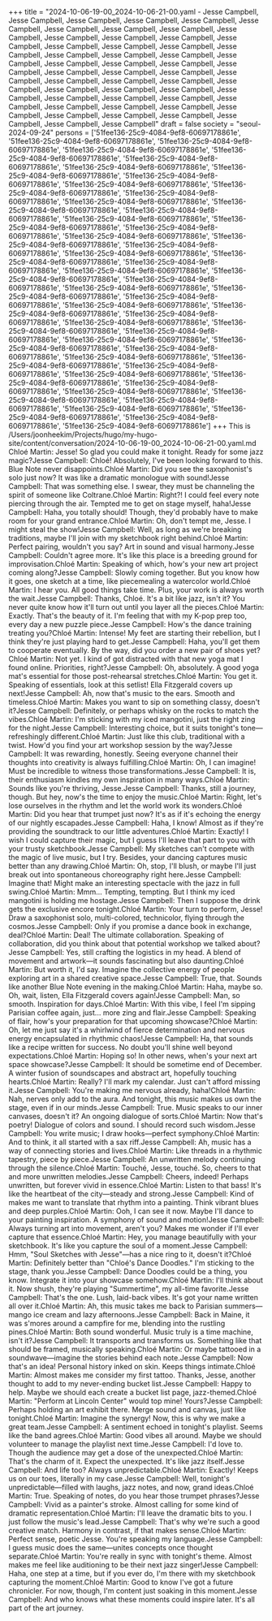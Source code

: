 +++
title = "2024-10-06-19-00_2024-10-06-21-00.yaml - Jesse Campbell, Jesse Campbell, Jesse Campbell, Jesse Campbell, Jesse Campbell, Jesse Campbell, Jesse Campbell, Jesse Campbell, Jesse Campbell, Jesse Campbell, Jesse Campbell, Jesse Campbell, Jesse Campbell, Jesse Campbell, Jesse Campbell, Jesse Campbell, Jesse Campbell, Jesse Campbell, Jesse Campbell, Jesse Campbell, Jesse Campbell, Jesse Campbell, Jesse Campbell, Jesse Campbell, Jesse Campbell, Jesse Campbell, Jesse Campbell, Jesse Campbell, Jesse Campbell, Jesse Campbell, Jesse Campbell, Jesse Campbell, Jesse Campbell, Jesse Campbell, Jesse Campbell, Jesse Campbell, Jesse Campbell, Jesse Campbell, Jesse Campbell, Jesse Campbell, Jesse Campbell, Jesse Campbell, Jesse Campbell, Jesse Campbell, Jesse Campbell, Jesse Campbell, Jesse Campbell, Jesse Campbell, Jesse Campbell, Jesse Campbell, Jesse Campbell, Jesse Campbell"
draft = false
society = "seoul-2024-09-24"
persons = ['51fee136-25c9-4084-9ef8-60697178861e', '51fee136-25c9-4084-9ef8-60697178861e', '51fee136-25c9-4084-9ef8-60697178861e', '51fee136-25c9-4084-9ef8-60697178861e', '51fee136-25c9-4084-9ef8-60697178861e', '51fee136-25c9-4084-9ef8-60697178861e', '51fee136-25c9-4084-9ef8-60697178861e', '51fee136-25c9-4084-9ef8-60697178861e', '51fee136-25c9-4084-9ef8-60697178861e', '51fee136-25c9-4084-9ef8-60697178861e', '51fee136-25c9-4084-9ef8-60697178861e', '51fee136-25c9-4084-9ef8-60697178861e', '51fee136-25c9-4084-9ef8-60697178861e', '51fee136-25c9-4084-9ef8-60697178861e', '51fee136-25c9-4084-9ef8-60697178861e', '51fee136-25c9-4084-9ef8-60697178861e', '51fee136-25c9-4084-9ef8-60697178861e', '51fee136-25c9-4084-9ef8-60697178861e', '51fee136-25c9-4084-9ef8-60697178861e', '51fee136-25c9-4084-9ef8-60697178861e', '51fee136-25c9-4084-9ef8-60697178861e', '51fee136-25c9-4084-9ef8-60697178861e', '51fee136-25c9-4084-9ef8-60697178861e', '51fee136-25c9-4084-9ef8-60697178861e', '51fee136-25c9-4084-9ef8-60697178861e', '51fee136-25c9-4084-9ef8-60697178861e', '51fee136-25c9-4084-9ef8-60697178861e', '51fee136-25c9-4084-9ef8-60697178861e', '51fee136-25c9-4084-9ef8-60697178861e', '51fee136-25c9-4084-9ef8-60697178861e', '51fee136-25c9-4084-9ef8-60697178861e', '51fee136-25c9-4084-9ef8-60697178861e', '51fee136-25c9-4084-9ef8-60697178861e', '51fee136-25c9-4084-9ef8-60697178861e', '51fee136-25c9-4084-9ef8-60697178861e', '51fee136-25c9-4084-9ef8-60697178861e', '51fee136-25c9-4084-9ef8-60697178861e', '51fee136-25c9-4084-9ef8-60697178861e', '51fee136-25c9-4084-9ef8-60697178861e', '51fee136-25c9-4084-9ef8-60697178861e', '51fee136-25c9-4084-9ef8-60697178861e', '51fee136-25c9-4084-9ef8-60697178861e', '51fee136-25c9-4084-9ef8-60697178861e', '51fee136-25c9-4084-9ef8-60697178861e', '51fee136-25c9-4084-9ef8-60697178861e', '51fee136-25c9-4084-9ef8-60697178861e', '51fee136-25c9-4084-9ef8-60697178861e', '51fee136-25c9-4084-9ef8-60697178861e', '51fee136-25c9-4084-9ef8-60697178861e', '51fee136-25c9-4084-9ef8-60697178861e', '51fee136-25c9-4084-9ef8-60697178861e', '51fee136-25c9-4084-9ef8-60697178861e']
+++
This is /Users/joonheekim/Projects/hugo/my-hugo-site/content/conversation/2024-10-06-19-00_2024-10-06-21-00.yaml.md
Chloé Martin: Jesse! So glad you could make it tonight. Ready for some jazz magic?Jesse Campbell: Chloé! Absolutely, I've been looking forward to this. Blue Note never disappoints.Chloé Martin: Did you see the saxophonist's solo just now? It was like a dramatic monologue with sound!Jesse Campbell: That was something else. I swear, they must be channeling the spirit of someone like Coltrane.Chloé Martin: Right?! I could feel every note piercing through the air. Tempted me to get on stage myself, haha!Jesse Campbell: Haha, you totally should! Though, they'd probably have to make room for your grand entrance.Chloé Martin: Oh, don't tempt me, Jesse. I might steal the show!Jesse Campbell: Well, as long as we're breaking traditions, maybe I'll join with my sketchbook right behind.Chloé Martin: Perfect pairing, wouldn't you say? Art in sound and visual harmony.Jesse Campbell: Couldn't agree more. It's like this place is a breeding ground for improvisation.Chloé Martin: Speaking of which, how's your new art project coming along?Jesse Campbell: Slowly coming together. But you know how it goes, one sketch at a time, like piecemealing a watercolor world.Chloé Martin: I hear you. All good things take time. Plus, your work is always worth the wait.Jesse Campbell: Thanks, Chloé. It's a bit like jazz, isn't it? You never quite know how it'll turn out until you layer all the pieces.Chloé Martin: Exactly. That's the beauty of it. I'm feeling that with my K-pop prep too, every day a new puzzle piece.Jesse Campbell: How's the dance training treating you?Chloé Martin: Intense! My feet are starting their rebellion, but I think they're just playing hard to get.Jesse Campbell: Haha, you'll get them to cooperate eventually. By the way, did you order a new pair of shoes yet?Chloé Martin: Not yet. I kind of got distracted with that new yoga mat I found online. Priorities, right?Jesse Campbell: Oh, absolutely. A good yoga mat's essential for those post-rehearsal stretches.Chloé Martin: You get it. Speaking of essentials, look at this setlist! Ella Fitzgerald covers up next!Jesse Campbell: Ah, now that's music to the ears. Smooth and timeless.Chloé Martin: Makes you want to sip on something classy, doesn't it?Jesse Campbell: Definitely, or perhaps whisky on the rocks to match the vibes.Chloé Martin: I'm sticking with my iced mangotini, just the right zing for the night.Jesse Campbell: Interesting choice, but it suits tonight's tone—refreshingly different.Chloé Martin: Just like this club, traditional with a twist. How'd you find your art workshop session by the way?Jesse Campbell: It was rewarding, honestly. Seeing everyone channel their thoughts into creativity is always fulfilling.Chloé Martin: Oh, I can imagine! Must be incredible to witness those transformations.Jesse Campbell: It is, their enthusiasm kindles my own inspiration in many ways.Chloé Martin: Sounds like you're thriving, Jesse.Jesse Campbell: Thanks, still a journey, though. But hey, now's the time to enjoy the music.Chloé Martin: Right, let's lose ourselves in the rhythm and let the world work its wonders.Chloé Martin: Did you hear that trumpet just now? It's as if it's echoing the energy of our nightly escapades.Jesse Campbell: Haha, I know! Almost as if they're providing the soundtrack to our little adventures.Chloé Martin: Exactly! I wish I could capture their magic, but I guess I'll leave that part to you with your trusty sketchbook.Jesse Campbell: My sketches can't compete with the magic of live music, but I try. Besides, your dancing captures music better than any drawing.Chloé Martin: Oh, stop, I'll blush, or maybe I'll just break out into spontaneous choreography right here.Jesse Campbell: Imagine that! Might make an interesting spectacle with the jazz in full swing.Chloé Martin: Mmm... Tempting, tempting. But I think my iced mangotini is holding me hostage.Jesse Campbell: Then I suppose the drink gets the exclusive encore tonight.Chloé Martin: Your turn to perform, Jesse! Draw a saxophonist solo, multi-colored, technicolor, flying through the cosmos.Jesse Campbell: Only if you promise a dance book in exchange, deal?Chloé Martin: Deal! The ultimate collaboration. Speaking of collaboration, did you think about that potential workshop we talked about?Jesse Campbell: Yes, still crafting the logistics in my head. A blend of movement and artwork—it sounds fascinating but also daunting.Chloé Martin: But worth it, I'd say. Imagine the collective energy of people exploring art in a shared creative space.Jesse Campbell: True, that. Sounds like another Blue Note evening in the making.Chloé Martin: Haha, maybe so. Oh, wait, listen, Ella Fitzgerald covers again!Jesse Campbell: Man, so smooth. Inspiration for days.Chloé Martin: With this vibe, I feel I'm sipping Parisian coffee again, just... more zing and flair.Jesse Campbell: Speaking of flair, how's your preparation for that upcoming showcase?Chloé Martin: Oh, let me just say it's a whirlwind of fierce determination and nervous energy encapsulated in rhythmic chaos!Jesse Campbell: Ha, that sounds like a recipe written for success. No doubt you'll shine well beyond expectations.Chloé Martin: Hoping so! In other news, when's your next art space showcase?Jesse Campbell: It should be sometime end of December. A winter fusion of soundscapes and abstract art, hopefully touching hearts.Chloé Martin: Really? I'll mark my calendar. Just can't afford missing it.Jesse Campbell: You're making me nervous already, haha!Chloé Martin: Nah, nerves only add to the aura. And tonight, this music makes us own the stage, even if in our minds.Jesse Campbell: True. Music speaks to our inner canvases, doesn't it? An ongoing dialogue of sorts.Chloé Martin: Now that's poetry! Dialogue of colors and sound. I should record such wisdom.Jesse Campbell: You write music; I draw hooks—perfect symphony.Chloé Martin: And to think, it all started with a sax riff.Jesse Campbell: Ah, music has a way of connecting stories and lives.Chloé Martin: Like threads in a rhythmic tapestry, piece by piece.Jesse Campbell: An unwritten melody continuing through the silence.Chloé Martin: Touché, Jesse, touché. So, cheers to that and more unwritten melodies.Jesse Campbell: Cheers, indeed! Perhaps unwritten, but forever vivid in essence.Chloé Martin: Listen to that bass! It's like the heartbeat of the city—steady and strong.Jesse Campbell: Kind of makes me want to translate that rhythm into a painting. Think vibrant blues and deep purples.Chloé Martin: Ooh, I can see it now. Maybe I'll dance to your painting inspiration. A symphony of sound and motion!Jesse Campbell: Always turning art into movement, aren't you? Makes me wonder if I'll ever capture that essence.Chloé Martin: Hey, you manage beautifully with your sketchbook. It's like you capture the soul of a moment.Jesse Campbell: Hmm, "Soul Sketches with Jesse"—has a nice ring to it, doesn't it?Chloé Martin: Definitely better than "Chloé's Dance Doodles." I'm sticking to the stage, thank you.Jesse Campbell: Dance Doodles could be a thing, you know. Integrate it into your showcase somehow.Chloé Martin: I'll think about it. Now shush, they're playing "Summertime", my all-time favorite.Jesse Campbell: That's the one. Lush, laid-back vibes. It's got your name written all over it.Chloé Martin: Ah, this music takes me back to Parisian summers—mango ice cream and lazy afternoons.Jesse Campbell: Back in Maine, it was s'mores around a campfire for me, blending into the rustling pines.Chloé Martin: Both sound wonderful. Music truly is a time machine, isn't it?Jesse Campbell: It transports and transforms us. Something like that should be framed, musically speaking.Chloé Martin: Or maybe tattooed in a soundwave—imagine the stories behind each note.Jesse Campbell: Now that's an idea! Personal history inked on skin. Keeps things intimate.Chloé Martin: Almost makes me consider my first tattoo. Thanks, Jesse, another thought to add to my never-ending bucket list.Jesse Campbell: Happy to help. Maybe we should each create a bucket list page, jazz-themed.Chloé Martin: "Perform at Lincoln Center" would top mine! Yours?Jesse Campbell: Perhaps holding an art exhibit there. Merge sound and canvas, just like tonight.Chloé Martin: Imagine the synergy! Now, this is why we make a great team.Jesse Campbell: A sentiment echoed in tonight's playlist. Seems like the band agrees.Chloé Martin: Good vibes all around. Maybe we should volunteer to manage the playlist next time.Jesse Campbell: I'd love to. Though the audience may get a dose of the unexpected.Chloé Martin: That's the charm of it. Expect the unexpected. It's like jazz itself.Jesse Campbell: And life too? Always unpredictable.Chloé Martin: Exactly! Keeps us on our toes, literally in my case.Jesse Campbell: Well, tonight's unpredictable—filled with laughs, jazz notes, and now, grand ideas.Chloé Martin: True. Speaking of notes, do you hear those trumpet phrases?Jesse Campbell: Vivid as a painter's stroke. Almost calling for some kind of dramatic representation.Chloé Martin: I'll leave the dramatic bits to you. I just follow the music's lead.Jesse Campbell: That's why we're such a good creative match. Harmony in contrast, if that makes sense.Chloé Martin: Perfect sense, poetic Jesse. You're speaking my language.Jesse Campbell: I guess music does the same—unites concepts once thought separate.Chloé Martin: You're really in sync with tonight's theme. Almost makes me feel like auditioning to be their next jazz singer!Jesse Campbell: Haha, one step at a time, but if you ever do, I'm there with my sketchbook capturing the moment.Chloé Martin: Good to know I've got a future chronicler. For now, though, I'm content just soaking in this moment.Jesse Campbell: And who knows what these moments could inspire later. It's all part of the art journey.